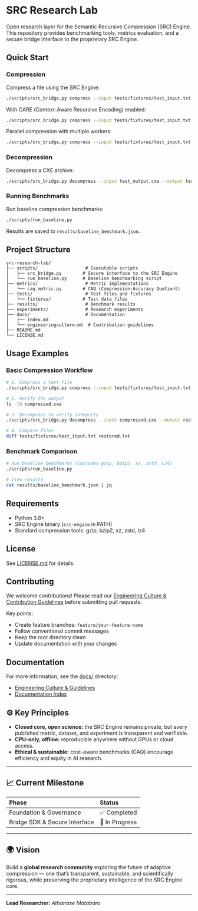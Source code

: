 # SRC Research Lab

Open research layer for the Semantic Recursive Compression (SRC) Engine. This repository provides benchmarking tools, metrics evaluation, and a secure bridge interface to the proprietary SRC Engine.

## Quick Start

### Compression

Compress a file using the SRC Engine:

```bash
./scripts/src_bridge.py compress --input tests/fixtures/test_input.txt --output test_output.cxe
```

With CARE (Context-Aware Recursive Encoding) enabled:

```bash
./scripts/src_bridge.py compress --input tests/fixtures/test_input.txt --output test_output.cxe --care
```

Parallel compression with multiple workers:

```bash
./scripts/src_bridge.py compress --input tests/fixtures/test_input.txt --output test_output.cxe --workers 4 --backend local
```

### Decompression

Decompress a CXE archive:

```bash
./scripts/src_bridge.py decompress --input test_output.cxe --output test_restored.txt
```

### Running Benchmarks

Run baseline compression benchmarks:

```bash
./scripts/run_baseline.py
```

Results are saved to `results/baseline_benchmark.json`.

## Project Structure

```
src-research-lab/
├── scripts/                  # Executable scripts
│   ├── src_bridge.py        # Secure interface to the SRC Engine
│   └── run_baseline.py      # Baseline benchmarking script
├── metrics/                  # Metric implementations
│   └── caq_metric.py        # CAQ (Compression-Accuracy Quotient)
├── tests/                    # Test files and fixtures
│   └── fixtures/            # Test data files
├── results/                  # Benchmark results
├── experiments/              # Research experiments
├── docs/                     # Documentation
│   ├── index.md
│   └── engineeringculture.md  # Contribution guidelines
├── README.md
└── LICENSE.md
```

## Usage Examples

### Basic Compression Workflow

```bash
# 1. Compress a text file
./scripts/src_bridge.py compress --input tests/fixtures/test_input.txt --output compressed.cxe --care

# 2. Verify the output
ls -lh compressed.cxe

# 3. Decompress to verify integrity
./scripts/src_bridge.py decompress --input compressed.cxe --output restored.txt

# 4. Compare files
diff tests/fixtures/test_input.txt restored.txt
```

### Benchmark Comparison

```bash
# Run baseline benchmarks (includes gzip, bzip2, xz, zstd, LZ4)
./scripts/run_baseline.py

# View results
cat results/baseline_benchmark.json | jq
```

## Requirements

- Python 3.8+
- SRC Engine binary (`src-engine` in PATH)
- Standard compression tools: gzip, bzip2, xz, zstd, lz4

## License

See [LICENSE.md](LICENSE.md) for details.

## Contributing

We welcome contributions! Please read our [Engineering Culture & Contribution Guidelines](docs/engineeringculture.md) before submitting pull requests.

Key points:
- Create feature branches: `feature/your-feature-name`
- Follow conventional commit messages
- Keep the root directory clean
- Update documentation with your changes

## Documentation

For more information, see the [docs/](docs/) directory:
- [Engineering Culture & Guidelines](docs/engineeringculture.md)
- [Documentation Index](docs/index.md)

## ⚙️ Key Principles

- **Closed core, open science:** the SRC Engine remains private, but every published metric, dataset, and experiment is transparent and verifiable.  
- **CPU-only, offline:** reproducible anywhere without GPUs or cloud access.  
- **Ethical & sustainable:** cost-aware benchmarks (CAQ) encourage efficiency and equity in AI research.  

---

## 📈 Current Milestone

| Phase  | Status |
|:-------------|:-------|
| Foundation & Governance | ✅ Completed |
| Bridge SDK & Secure Interface | 🚧 In Progress |

---

## 🌍 Vision

Build a **global research community** exploring the future of adaptive compression — one that’s transparent, sustainable, and scientifically rigorous, while preserving the proprietary intelligence of the SRC Engine core.

---

**Lead Researcher:** *Athanase Matabaro*
